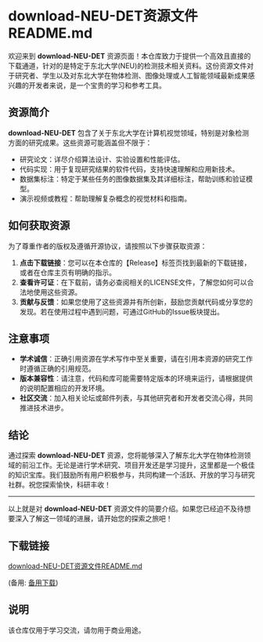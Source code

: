 # download-NEU-DET资源文件 README.md

欢迎来到 **download-NEU-DET** 资源页面！本仓库致力于提供一个高效且直接的下载通道，针对的是特定于东北大学(NEU)的检测技术相关资料。这份资源文件对于研究者、学生以及对东北大学在物体检测、图像处理或人工智能领域最新成果感兴趣的开发者来说，是一个宝贵的学习和参考工具。

## 资源简介

**download-NEU-DET** 包含了关于东北大学在计算机视觉领域，特别是对象检测方面的研究成果。这些资源可能涵盖但不限于：

- 研究论文：详尽介绍算法设计、实验设置和性能评估。
- 代码实现：用于复现研究结果的软件代码，支持快速理解和应用新技术。
- 数据集标注：特定于某些任务的图像数据集及其详细标注，帮助训练和验证模型。
- 演示视频或教程：帮助理解复杂概念的视觉材料和指南。

## 如何获取资源

为了尊重作者的版权及遵循开源协议，请按照以下步骤获取资源：

1. **点击下载链接**：您可以在本仓库的【Release】标签页找到最新的下载链接，或者在仓库主页有明确的指示。
2. **查看许可证**：在下载前，请务必查阅相关的LICENSE文件，了解您如何可以合法地使用这些资源。
3. **贡献与反馈**：如果您使用了这些资源并有所创新，鼓励您贡献代码或分享您的发现。若在使用过程中遇到问题，可通过GitHub的Issue板块提出。

## 注意事项

- **学术诚信**：正确引用资源在学术写作中至关重要，请在引用本资源的研究工作时遵循正确的引用规范。
- **版本兼容性**：请注意，代码和库可能需要特定版本的环境来运行，请根据提供的说明配置相应的开发环境。
- **社区交流**：加入相关论坛或邮件列表，与其他研究者和开发者交流心得，共同推进技术进步。

## 结论

通过探索 **download-NEU-DET** 资源，您将能够深入了解东北大学在物体检测领域的前沿工作。无论是进行学术研究、项目开发还是学习提升，这里都是一个极佳的知识宝库。我们鼓励所有用户积极参与，共同构建一个活跃、开放的学习与研究社群。祝您探索愉快，科研丰收！

---

以上就是对 **download-NEU-DET** 资源文件的简要介绍。如果您已经迫不及待想要深入了解这一领域的进展，请开始您的探索之旅吧！

## 下载链接
[download-NEU-DET资源文件README.md](https://pan.quark.cn/s/28afa42755d7) 

(备用: [备用下载](https://pan.baidu.com/s/1GGWBKUPcJvEtMqsSk5mwWw?pwd=1234))

## 说明

该仓库仅用于学习交流，请勿用于商业用途。
